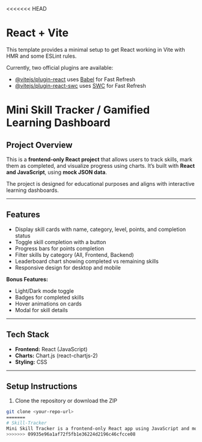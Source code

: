 <<<<<<< HEAD
# React + Vite

This template provides a minimal setup to get React working in Vite with HMR and some ESLint rules.

Currently, two official plugins are available:

- [@vitejs/plugin-react](https://github.com/vitejs/vite-plugin-react/blob/main/packages/plugin-react/README.md) uses [Babel](https://babeljs.io/) for Fast Refresh
- [@vitejs/plugin-react-swc](https://github.com/vitejs/vite-plugin-react-swc) uses [SWC](https://swc.rs/) for Fast Refresh

# Mini Skill Tracker / Gamified Learning Dashboard

## Project Overview
This is a **frontend-only React project** that allows users to track skills, mark them as completed, and visualize progress using charts. It’s built with **React and JavaScript**, using **mock JSON data**.  

The project is designed for educational purposes and aligns with interactive learning dashboards.

---

## Features
- Display skill cards with name, category, level, points, and completion status
- Toggle skill completion with a button
- Progress bars for points completion
- Filter skills by category (All, Frontend, Backend)
- Leaderboard chart showing completed vs remaining skills
- Responsive design for desktop and mobile

**Bonus Features:**
- Light/Dark mode toggle
- Badges for completed skills
- Hover animations on cards
- Modal for skill details

---

## Tech Stack
- **Frontend:** React (JavaScript)
- **Charts:** Chart.js (react-chartjs-2)
- **Styling:** CSS

---

## Setup Instructions
1. Clone the repository or download the ZIP
```bash
git clone <your-repo-url>
=======
# Skill-Tracker
Mini Skill Tracker is a frontend-only React app using JavaScript and mock JSON to track learning progress. Users can mark skills as completed, filter by category, view progress bars, and see interactive charts. Features include responsive design, hover effects, and optional gamification badges.
>>>>>>> 09935e96a1af72f5fb1e36224d2196c46cfcce08
